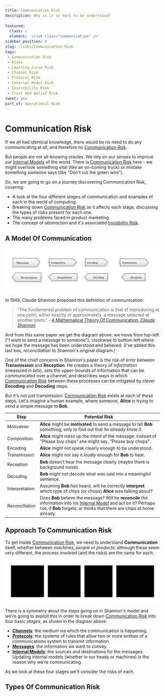 ```yaml
---
title: Communication Risk
description: Why is it so hard to be understood?

featured: 
  class: c
  element: '<risk class="communication" />'
sidebar_position: 4
slug: /risks/Communication-Risk
tags:
 - Communication Risk
 - Risks
 - Learning Curve Risk
 - Channel Risk
 - Protocol Risk
 - Internal Model Risk
 - Invisibility Risk
 - Trust And Belief Risk
tweet: yes
part_of: Operational Risk
---
```


<RiskIntro fm={frontMatter} />


# Communication Risk

If we all had identical knowledge, there would be no need to do any communicating at all, and therefore no [Communication Risk](/tags/Communication-Risk).  

But people are not all-knowing oracles.  We rely on our _senses_ to improve our [Internal Models](/tags/Internal-Model) of the world. There is [Communication Risk](/tags/Communication-Risk) here - we might overlook something vital (like an on-coming truck) or mistake something someone says (like "Don't cut the green wire").  

So, we are going to go on a journey discovering Communication Risk, covering:

- A look at the four different _stages_ of communication and examples of each in the world of computing.
- Breaking down [Communication Risk](/tags/Communication-Risk) as it affects each stage, discussing the types of risks present for each one.
- The many problems faced in product marketing.
- The concept of _abstraction_ and it's associated [Invisibility Risk](/tags/Invisibility-Risk). 

## A Model Of Communication

![Shannon's Communication Model](/img/generated/risks/communication/communication_1.svg)

In 1948, Claude Shannon proposed this definition of communication:

> "The fundamental problem of communication is that of reproducing at one point, either exactly or approximately, a message selected at another point." - [A Mathematical Theory Of Communication, _Claude Shannon_](https://en.wikipedia.org/wiki/A_Mathematical_Theory_of_Communication)  

And from this same paper we get the diagram above:  we move from top-left ("I want to send a message to someone"), clockwise to bottom left where we hope the message has been understood and believed.  (I've added this last box, _reconciliation_ to Shannon's original diagram.)

One of the chief concerns in Shannon's paper is the risk of error between **Transmission** and **Reception**.  He creates a theory of _information_ (measured in _bits_), sets the upper-bounds of information that can be communicated over a channel, and describes ways in which [Communication Risk](/tags/Communication-Risk) between these processes can be mitigated by clever **Encoding** and **Decoding** steps.

But it's not just transmission.  [Communication Risk](/tags/Communication-Risk) exists at each of these steps.  Let's imagine a human example, where someone, **Alice** is trying to send a simple message to **Bob**.

|Step                  |Potential Risk                                           |
|----------------------|---------------------------------------------------------|
|Motivation            | **Alice** might be **motivated** to send a message to tell **Bob** something, only to find out that _he already knew it_. |
|Composition           | **Alice** might mess up the _intent_ of the message: instead of "Please buy chips" she might say, "Please buy chops". |
|Encoding              | **Alice** might not speak clearly enough to be understood. |
|Transmission          | **Alice** might not say it _loudly_ enough for **Bob** to hear. | 
|Reception             | **Bob** doesn't hear the message clearly (maybe there is background noise). |
|Decoding              | **Bob** might not decode what was said into a meaningful sentence. |
|Interpretation        | Assuming **Bob** _has_ heard, will he correctly **interpret**  which type of chips (or chops) **Alice** was talking about? |
|Reconciliation        | Does **Bob** believe the message?  Will he **reconcile** the information into his [Internal Model](/tags/Internal-Model) and act on it?  Perhaps not, if **Bob** forgets, or thinks that there are chips at home already.|

## Approach To Communication Risk

To get inside [Communication Risk](/tags/Communication-Risk), we need to understand **Communication** itself, whether between _machines_, _people_ or _products_:  although these seem very different, the process involved (and the risks) are the same for each.  

![Communication Risk, broken into four areas](/img/generated/risks/communication/communication_2.svg)

There is a symmetry about the steps going on in Shannon's model and we're going to exploit this in order to break down [Communication Risk](/tags/Communication-Risk) into four basic _stages_, as shown in the diagram above: 

 - **[Channels](https://en.wikipedia.org/wiki/Communication_channel)**: the medium via which the communication is happening.
 - **[Protocols](https://en.wikipedia.org/wiki/Communication_protocol)**:  the systems of rules that allow two or more entities of a communications system to transmit information.
 - **[Messages](https://en.wikipedia.org/wiki/Message)**: the information we want to convey.
 - **[Internal Models](/tags/Internal-Model)**: the sources and destinations for the messages.  Updating internal models (whether in our heads or machines) is the reason why we're communicating.
 
As we look at these four stages we'll consider the risks of each.

## Types Of Communication Risk

<TagList tag="Communication Risk" filter="risks/Communication-Risks" /> 


